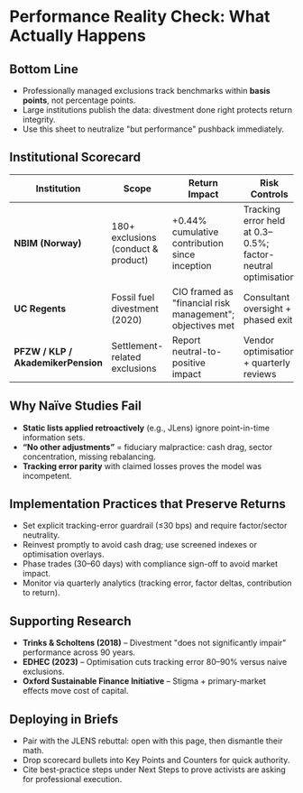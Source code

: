 # Performance Reality Check: What Actually Happens

## Bottom Line

- Professionally managed exclusions track benchmarks within **basis points**, not percentage points.
- Large institutions publish the data: divestment done right protects return integrity.
- Use this sheet to neutralize "but performance" pushback immediately.

## Institutional Scorecard

| Institution | Scope | Return Impact | Risk Controls |
|-------------|-------|---------------|---------------|
| **NBIM (Norway)** | 180+ exclusions (conduct & product) | +0.44% cumulative contribution since inception | Tracking error held at 0.3–0.5%; factor-neutral optimisation |
| **UC Regents** | Fossil fuel divestment (2020) | CIO framed as "financial risk management"; objectives met | Consultant oversight + phased exit |
| **PFZW / KLP / AkademikerPension** | Settlement-related exclusions | Report neutral-to-positive impact | Vendor optimisation + quarterly reviews |

## Why Naïve Studies Fail

- **Static lists applied retroactively** (e.g., JLens) ignore point-in-time information sets.
- **“No other adjustments”** = fiduciary malpractice: cash drag, sector concentration, missing rebalancing.
- **Tracking error parity** with claimed losses proves the model was incompetent.

## Implementation Practices that Preserve Returns

- Set explicit tracking-error guardrail (≤30 bps) and require factor/sector neutrality.
- Reinvest promptly to avoid cash drag; use screened indexes or optimisation overlays.
- Phase trades (30–60 days) with compliance sign-off to avoid market impact.
- Monitor via quarterly analytics (tracking error, factor deltas, contribution to return).

## Supporting Research

- **Trinks & Scholtens (2018)** – Divestment "does not significantly impair" performance across 90 years.
- **EDHEC (2023)** – Optimisation cuts tracking error 80–90% versus naive exclusions.
- **Oxford Sustainable Finance Initiative** – Stigma + primary-market effects move cost of capital.

## Deploying in Briefs

- Pair with the JLENS rebuttal: open with this page, then dismantle their math.
- Drop scorecard bullets into Key Points and Counters for quick authority.
- Cite best-practice steps under Next Steps to prove activists are asking for professional execution.
